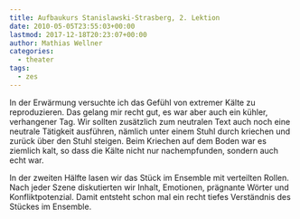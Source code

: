 ```yaml
---
title: Aufbaukurs Stanislawski-Strasberg, 2. Lektion
date: 2010-05-05T23:55:03+00:00
lastmod: 2017-12-18T20:23:07+00:00
author: Mathias Wellner
categories:
  - theater
tags:
  - zes
---
```

In der Erwärmung versuchte ich das Gefühl von extremer Kälte zu reproduzieren. Das gelang mir recht gut, es war aber auch ein kühler, verhangener Tag. Wir sollten zusätzlich zum neutralen Text auch noch eine neutrale Tätigkeit ausführen, nämlich unter einem Stuhl durch kriechen und zurück über den Stuhl steigen. Beim Kriechen auf dem Boden war es ziemlich kalt, so dass die Kälte nicht nur nachempfunden, sondern auch echt war. 

In der zweiten Hälfte lasen wir das Stück im Ensemble mit verteilten Rollen. Nach jeder Szene diskutierten wir Inhalt, Emotionen, prägnante Wörter und Konfliktpotenzial. Damit entsteht schon mal ein recht tiefes Verständnis des Stückes im Ensemble.